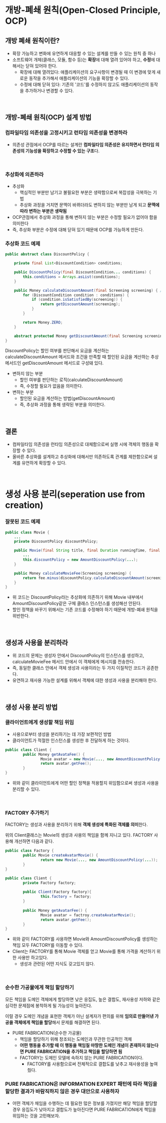 # 개방-폐쇄 원칙(Open-Closed Principle, OCP)

## 개방 폐쇄 원칙이란?

- 확장 가능하고 변화에 유연하게 대응할 수 있는 설계를 만들 수 있는 원칙 중 하나
- 소프트웨어 개체(클래스, 모듈, 함수 등)는 **확장**에 대해 열려 있어야 하고, **수정**에 대해서는 닫혀 있어야 한다.
  - 확장에 대해 열려있다: 애플리케이션의 요구사항이 변경될 때 이 변경에 맞게 새로운 동작을 추가해서 애플리케이션의 기능을 확장할 수 있다.
  - 수정에 대해 닫혀 있다: 기존의 '코드'를 수정하지 않고도 애플리케이션의 동작을 추가하거나 변경할 수 있다.

</br >

## 개방-폐쇄 원칙(OCP) 설계 방법

### 컴파일타임 의존성을 고정시키고 런타임 의존성을 변경하라

- 의존성 관점에서 OCP를 따르는 설계란 **컴파일타임 의존성은 유지하면서 런타임 의존성의 기능성을 확장하고 수정할 수 있는 구조**다.

</br >

### 추상화에 의존하라

- 추상화
  - 핵심적인 부분만 남기고 불필요한 부분은 생략함으로써 복잡성을 극복하는 기법
  - 추상화 과정을 거치면 문맥이 바뀌더라도 변하지 않는 부분만 남게 되고 **문맥에 따라 변하는 부분은 생략됨**
- OCP관점에서 추상화 과정을 통해 변하지 않는 부분은 수정할 필요가 없어야 함을 의미한다
- 즉, 추상화 부분은 수정에 대해 닫혀 있기 때문에 OCP를 가능하게 만든다.

### 추상화 코드 예제

~~~java
public abstract class DiscountPolicy {

    private final List<DiscountCondition> conditions;

    public DiscountPolicy(final DiscountCondition... conditions) {
        this.conditions = Arrays.asList(conditions);
    }

    public Money calculateDiscountAmount(final Screening screening) { // 변하지 않는 부분(공통)
        for (DiscountCondition condition : conditions) {
            if (condition.isSatisfiedBy(screening)) {
                return getDiscountAmount(screening);
            }
        }

        return Money.ZERO;
    }

    abstract protected Money getDiscountAmount(final Screening screening); // 변하는 부분(구체화 해야함)
}

~~~

DiscountPolicy는 할인 여부를 판단해서 요금을 계산하는 calculateDiscountAmount 메서드와 조건을 만족할 때 할인된 요금을 계산하는 추상 메서드인 getDiscountAmount 메서드로 구성돼 있다.

- 변하지 않는 부분
  - 할인 여부를 판단하는 로직(calculateDiscountAmount)
  - 즉, 수정할 필요가 없음을 의미한다.
- 변하는 부분
  - 할인된 요금을 계산하는 방법(getDiscountAmount)
  - 즉, 추상화 과정을 통해 생략된 부분을 의미한다.

</br >

## 결론

- 컴파일타임 의존성을 런타임 의존성으로 대체함으로써 실행 시에 객체의 행동을 확장할 수 있다.
- 올바른 추상화를 설계하고 추상화에 대해서만 의존하도록 관계를 제한함으로써 설계를 유연하게 확장할 수 있다.

</br >

# 생성 사용 분리(seperation use from creation)

### 잘못된 코드 예제

~~~java
public class Movie {
  	...
    private DiscountPolicy discountPolicy;

    public Movie(final String title, final Duration runningTime, final Money fee) {
      	...
        this.discountPolicy = new AmountDiscountPolicy(...);
    }

    public Money calculateMovieFee(Screening screening) {
        return fee.minus(discountPolicy.calculateDiscountAmount(screening));
    }
}
~~~

- 위 코드는 DiscountPolicy라는 추상화에 의존하기 위해 Movie 내부에서 AmountDiscountPolicy같은 구체 클래스 인스턴스를 생성해선 안된다.
- 할인 정책을 바꾸기 위해서는 기존 코드를 수정해야 하기 때문에 개방-폐쇄 원칙을 위반한다.

</br >

## 생성과 사용을 분리하라

- 위 코드의 문제는 생성자 안에서 DiscountPolicy의 인스턴스를 생성하고, calculateMovieFee 메서드 안에서 이 객체에게 메시지를 전송한다.
- 즉, 동일한 클래스 안에서 객체 생성과 사용이라는 두 가지 이질적인 코드가 공존한다.
- 유연하고 재사용 가능한 설계를 위해서 객체에 대한 생성과 사용을 분리해야 한다.

</br >

## 생성 사용 분리 방법

### 클라이언트에게 생성할 책임 위임

- 사용으로부터 생성을 분리하기는 데 가장 보편적인 방법
- 클라이언트가 적절한 인스턴스를 생성한 후 전달하게 하는 것이다.

~~~java
public class Client {
		public Money getAvataFee() {
				Movie avatar = new Movie(..., new AmountDiscountPolicy(...));
				return avatar.getFee();
		}
}
~~~

- 위와 같이 클라이언트에게 어떤 할인 정책을 적용할지 위임함으로써 생성과 사용을 분리할 수 있다.

</br >

### FACTORY 추가하기

FACTORY는 생성과 사용을 분리하기 위해 **객체 생성에 특화된 객체를 의미**한다.

위의 Client클래스는 Movie의 생성과 사용의 책임을 함께 지니고 있다. FACTORY 사용해 개선하면 다음과 같다.

~~~java
public class Factory {
		public Movie createAvatarMovie() {
				return new Movie(..., new AmountDiscountPolicy(...));
		}
}
~~~

~~~java
public class Client {
		private Factory factory;
		
		public Client(Factory factory){
				this.factory = factory;
		}
		
		public Money getAvatarFee() {
				Movie avatar = factroy.createAvatarMovie();
				return avatar.getFee();
		}
}
~~~

- 위와 같이 FACTORY를 사용하면 Movie와 AmountDiscountPolicy를 생성하는 책임 모두 FACTORY를 이동할 수 있다.
- Client는 FACTORY를 통해 Movie 객체를 얻고 Movie를 통해 가격을 계산하기 위한 사용만 하고있다.
  - 생성과 관련된 어떤 지식도 갖고있지 않다.

</br >

### 순수한 가공물에게 책임 할당하기

모든 책임을 도메인 객체에게 할당하면 낮은 응집도, 높은 결합도, 재사용성 저하와 같은 심각한 문제점에 봉착하게 될 가능성이 높아진다.

이럴 경우 도메인 개념을 표현한 객체가 아닌 설계자가 편의를 위해 **임의로 만들어낸 가공을 객체에게 책임을 할당**해서 문제를 해결하면 된다.

- PURE FABRICATION(순수한 가공물)
  - 책임을 할당하기 위해 창조되는 도메인과 무관한 인공적인 객체
  - **어떤 행동을 추가할 때 이 행동을 책임질 마땅한 도메인 개념이 존재하지 않는다면 PURE FABRICATION을 추가하고 책임을 할당하면 됨**
  - FACTORY는 도메인 모델에 속하지 않는 PURE FABRICATION이다.
    - FACTORY를 사용함으로써 전체적으로 결합도를 낮추고 재사용성을 높여줬다.

### PURE FABRICATION은 INFORMATION EXPERT 패턴에 따라 책임을 할당한 결과가 바람직하지 않은 경우 대안으로 사용하자

- 어떤 객체가 채임을 수행하는 데 필요한 많은 정보를 가졌지만 해당 책임을 할당할 경우 응집도가 낮아지고 결합도가 높아진다면 PURE FABRICATION에게 책임을 위임하는 것을 고민해보자.
